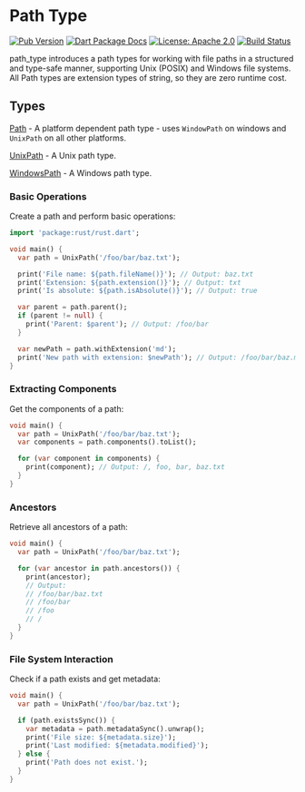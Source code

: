# Path Type
[![Pub Version](https://img.shields.io/pub/v/path_type.svg)](https://pub.dev/packages/path_type)
[![Dart Package Docs](https://img.shields.io/badge/documentation-pub.dev-blue.svg)](https://pub.dev/documentation/path_type/latest/)
[![License: Apache 2.0](https://img.shields.io/github/license/mcmah309/path_type)](https://opensource.org/license/apache-2-0)
[![Build Status](https://github.com/mcmah309/path_type/actions/workflows/ci.yml/badge.svg)](https://github.com/mcmah309/path_type/actions)

path_type introduces a path types for working with file paths in a structured
and type-safe manner, supporting Unix (POSIX) and Windows file systems. All Path types are extension
types of string, so they are zero runtime cost.

## Types

[Path](https://pub.dev/documentation/path_type/latest/path_type/Path-extension-type.html) - A platform 
dependent path type - uses `WindowPath` on windows and `UnixPath` on all other platforms.

[UnixPath](https://pub.dev/documentation/path_type/latest/path_type/UnixPath-extension-type.html) - A Unix path type.

[WindowsPath](https://pub.dev/documentation/path_type/latest/path_type/WindowsPath-extension-type.html) - A Windows path type.


### Basic Operations
Create a path and perform basic operations:

```dart
import 'package:rust/rust.dart';

void main() {
  var path = UnixPath('/foo/bar/baz.txt');

  print('File name: ${path.fileName()}'); // Output: baz.txt
  print('Extension: ${path.extension()}'); // Output: txt
  print('Is absolute: ${path.isAbsolute()}'); // Output: true

  var parent = path.parent();
  if (parent != null) {
    print('Parent: $parent'); // Output: /foo/bar
  }

  var newPath = path.withExtension('md');
  print('New path with extension: $newPath'); // Output: /foo/bar/baz.md
}
```
### Extracting Components
Get the components of a path:
```dart
void main() {
  var path = UnixPath('/foo/bar/baz.txt');
  var components = path.components().toList();

  for (var component in components) {
    print(component); // Output: /, foo, bar, baz.txt
  }
}
```
### Ancestors
Retrieve all ancestors of a path:
```dart
void main() {
  var path = UnixPath('/foo/bar/baz.txt');

  for (var ancestor in path.ancestors()) {
    print(ancestor);
    // Output:
    // /foo/bar/baz.txt
    // /foo/bar
    // /foo
    // /
  }
}
```
### File System Interaction
Check if a path exists and get metadata:

```dart
void main() {
  var path = UnixPath('/foo/bar/baz.txt');

  if (path.existsSync()) {
    var metadata = path.metadataSync().unwrap();
    print('File size: ${metadata.size}');
    print('Last modified: ${metadata.modified}');
  } else {
    print('Path does not exist.');
  }
}
```
